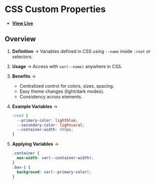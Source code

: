# CSS Custom Properties

- [**View Live**](https://tahmid-sarker.github.io/Modern-HTML-CSS-Notes/08-Various-CSS-Features/01-Custom-Properties/)

## Overview

1. **Definition** → Variables defined in CSS using `--name` inside `:root` or selectors.

2. **Usage** → Access with `var(--name)` anywhere in CSS.

3. **Benefits** →

   * Centralized control for colors, sizes, spacing.
   * Easy theme changes (light/dark modes).
   * Consistency across elements.

4. **Example Variables** →

   ```css
   :root {
     --primary-color: lightblue;
     --secondary-color: lightcoral;
     --container-width: 600px;
   }
   ```

5. **Applying Variables** →

   ```css
   .container {
     max-width: var(--container-width);
   }
   .box-1 {
     background: var(--primary-color);
   }
   ```